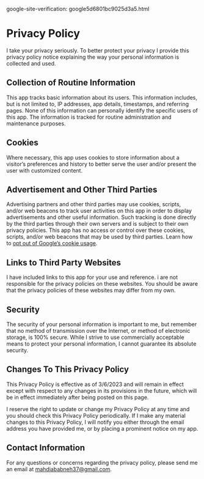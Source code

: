 google-site-verification: google5d6801bc9025d3a5.html

# Privacy Policy

I take your privacy seriously. To better protect your privacy I provide this privacy policy notice explaining the way your personal information is collected and used.


## Collection of Routine Information

This app tracks basic information about its users. This information includes, but is not limited to, IP addresses, app details, timestamps, and referring pages. None of this information can personally identify the specific users of this app. The information is tracked for routine administration and maintenance purposes.


## Cookies

Where necessary, this app uses cookies to store information about a visitor’s preferences and history to better serve the user and/or present the user with customized content.


## Advertisement and Other Third Parties

Advertising partners and other third parties may use cookies, scripts, and/or web beacons to track user activities on this app in order to display advertisements and other useful information. Such tracking is done directly by the third parties through their own servers and is subject to their own privacy policies. This app has no access or control over these cookies, scripts, and/or web beacons that may be used by third parties. Learn how to [opt out of Google’s cookie usage](http://www.google.com/privacy_ads.html).


## Links to Third Party Websites

I have included links to this app for your use and reference. i are not responsible for the privacy policies on these websites. You should be aware that the privacy policies of these websites may differ from my own.


## Security

The security of your personal information is important to me, but remember that no method of transmission over the Internet, or method of electronic storage, is 100% secure. While I strive to use commercially acceptable means to protect your personal information, I cannot guarantee its absolute security.


## Changes To This Privacy Policy

This Privacy Policy is effective as of 3/6/2023 and will remain in effect except with respect to any changes in its provisions in the future, which will be in effect immediately after being posted on this page.

I reserve the right to update or change my Privacy Policy at any time and you should check this Privacy Policy periodically. If I make any material changes to this Privacy Policy, I will notify you either through the email address you have provided me, or by placing a prominent notice on my app.


## Contact Information

For any questions or concerns regarding the privacy policy, please send me an email at mahdiababneh37@gmail.com.
